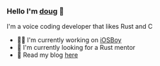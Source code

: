 ### Hello I'm <a href="https://dougrudolph.com">doug</a> 👋

I'm a voice coding developer that likes Rust and C 

- 👨‍🔬  I'm currently working on <a href="https://github.com/11/iosboy">iOSBoy</a>
- 😬  I'm currently looking for a Rust mentor 
- 📖  Read my blog <a href="https://dougrudolph.com">here</a>
